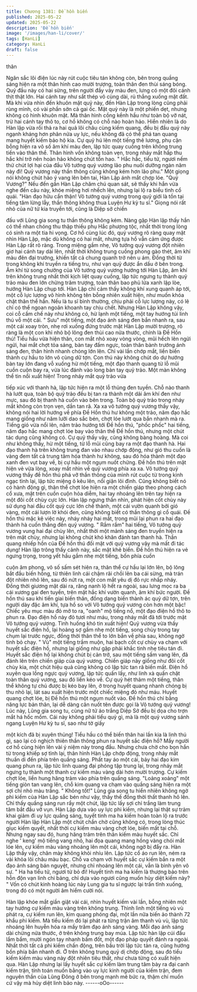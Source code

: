 ```yaml
---
title: Chương 1381: Đề hồn biến
published: 2025-05-22
updated: 2025-05-22
description: 'Đề hồn biến'
image: '/images/han-li/cover/'
tags: [HanLi]
category: HanLi
draft: false
---
```


thân

Ngân sắc lôi điện lúc này rút cuộc tiêu tán không còn, bên trong
quầng sáng hiện ra một thân hình cao mười trượng, toàn thân
đen thùi sáng bóng. Quỷ đầu này có hai sừng, trên người đầy vảy
màu đen, lưng có một đôi cánh thịt thật lớn. Hai cánh tay như sắt
thép vô cùng dài, rủ thẳng xuống mặt đất. Mà khi vừa nhìn đến
khuôn mặt quỷ này, đến Hàn Lập trong lòng cũng phải rùng mình,
có vài phần sởn cả gai ốc. Mặt quỷ này là một phiến dẹt, nhưng
không có hình khuôn mặt. Mà thân hình cồng kềnh hầu như toàn
bộ vỡ nát, trừ hai cánh tay thô to, cơ hồ không có chỗ nào hoàn
hảo. Hiển nhiên là do Hàn lập vừa rồi thả ra hai quả lôi châu cùng
kiếm quang, đều bị đầu quỷ này ngạnh kháng hơn phân nửa uy
lực, nếu không đã có thể phá tan quang mang huyết kiếm bảo hộ
kia.
Cự quỷ hú lên một tiếng thê lương, phụ cận bỗng hiện ra vô số
âm khí màu đen, lập tức quay cuồng trên không trung tiến vào
thân thể. Thân hình vốn không toàn vẹn, trong nháy mắt hấp thu
hắc khí trở nên hoàn hảo không chút tổn hao.
" Hắc hắc, tiểu tử, ngươi nếm thử chút lợi hại của đầu Vô tướng
quỷ vương lão phu nuôi dưỡng ngàn năm này đi! Quỷ vương này
thần thông cũng không kém hơn lão phu." Một giọng nói không
chút hảo ý vang lên bên tai, Hàn Lập ánh mắt chợp lóe.
"Quỷ Vương?" Nếu đến gần Hàn Lập chăm chú quan sát, sẽ thấy
khi hắn vừa nghe đến câu này, khóe miệng hơi nhếch lên, nhưng
lại lộ ra biểu tình cổ quái.
"Hàn đạo hữu cẩn thận! Vô tướng quỷ vương trong quỷ giới là tồn
tại tiếng tăm lừng lẫy, thần thông không thua Luyện Hư kỳ tu sĩ."
Giọng nói rất nhỏ của nữ tử kia truyền tới, cũng là Diệp sở chiến

đấu với Lũng gia song tu thần thông không kém. Nàng gặp Hàn
lập thấy hắn có thể nhan chóng thu thập thiếu phụ Hắc phượng
tộc, nhất thời trong lòng có sinh ra một tia hi vọng.
Cơ hồ cùng lúc đó, quỷ vương rõ ràng quay mặt nhìn Hàn Lập,
mặc dù không có hai mắt, nhưng tựa hồ vẫn cảm ứng được Hàn
Lập rất rõ ràng.
Trong miệng gầm nhẹ, Vô tướng quỷ vương đột nhiên giơ hai
cánh tay dài lên, nhất thời không trung cuồng phong gào thét, âm
khí màu đên đại trướng, khiến tất cả chung quanh trở nên u ám.
Đồng thời từ trong không khí truyền ra tiếng tru, như vạn quỷ
được ẩn dấu ở bên trong.
Âm khí từ song chưởng của Vô tướng quỷ vương hướng tới Hàn
Lập, âm khí trên không trung nhất thời kịch liệt quay cuồng, lập
tức ngưng tụ thành quỷ trảo màu đen lớn chừng trăm trượng,
toàn thân bao phủ lửa xanh lập lòe, hướng Hàn Lập chụp tới.
Hàn Lập chỉ cảm thấy không khí xung quanh áp tới, một cỗ lực
lượng vô hình không tên bỗng nhiên xuất hiện, như muốn khóa
chặt thân thể hắn.
Nếu là tu sĩ bình thường, chịu phải cỗ lực lượng này, có lẽ chỉ có
thể ngoan ngoãn khoanh tay chịu chết. Nhưng Hàn Lập không
vậy, coi cỗ cấm chế này như không có, hừ lạnh một tiếng, một tay
hướng túi linh thú vỗ một cái. " Sưu" một tiếng, một đạo ánh sáng
đen bắn nhanh ra, sau một cái xoay tròn, nhẹ rơi xuống đứng
trước mặt Hàn Lập mười trượng, rõ ràng là một con khỉ nhỏ bộ
lông đen thùi cao nửa thước, chính là Đề Hồn thú!
Tiểu hầu vừa hiện thân, con mắt nhỏ xoay vòng vòng, mũi hếch
lên ngửi ngửi, hai mắt chợt tỏa sáng, bàn tay đấm ngực, toàn
thân bành trướng ánh sáng đen, thân hình nhanh chóng lớn lên.
Chỉ vài lần chớp mắt, liền biến thành cự hầu to lớn vô cùng dữ
tợn. Con thú này không chút do dự hướng bàn tay lớn đang vỗ
xuống hừ một tiếng, một đạo thanh quang từ lỗ mũi cuồn cuộn
bay ra, vừa lúc đánh vào long bàn tay quỷ trảo.
Một màn không thể tin nổi xuất hiện! Trong nháy mắt quỷ trảo vừa

tiếp xúc với thanh hà, lập tức hiện ra một lỗ thủng đen tuyền. Chỗ
nào thanh hà lướt qua, toàn bộ quỷ trảo đều bị tan ra thành một
dải âm khí đen như mực, sau đó bị thanh hà cuốn vào bên trong.
Toàn bộ quỷ trảo trong nháy mắt không còn trọn vẹn, dần tan rã.
Xa xa vô tướng quỷ vương thấy vậy, không nói hai lời hướng về
phía Đề Hồn thú hư không một trảo, năm đạo hắc mang giống
như năm lưỡi dao sắc bén, chợt lóe lướt qua bắn nhanh mà ra.
Tiếng gió vừa nổi lên, năm trảo hướng tới Đề hồn thú, "phốc
phốc" hai tiếng, năm đạo hắc mang chợt lóe bay vào thân thể Đề
hồn thú, nhưng một chút tác dụng cũng không có.
Cự quỷ thấy vậy, cũng không bàng hoàng. Mà coi như không
thấy, hừ một tiếng, từ lỗ mũi cũng bay ra một đạo thanh hà. Hai
đạo thanh hà trên không trung đan vào nhau chớp động, như gió
thu cuốn là vàng đem tất cả trung tâm hóa thành hư không, sau
đó hóa thành một đạo xanh đen vụt bay về, bị cự hầu một ngụm
nuốt chửng. Đề hồn thú trên mặt hiện vẻ vừa lòng, xoay mắt nhìn
về quỷ vương phía xa xa.
Vô tướng quỷ vương thấy đề hồn thú phá vỡ thần thông của mình
rút cuộc từ trong kinh ngạc tỉnh lại, lập tức miệng ô kêu lên, nổi
giận lôi đình. Cũng không biết nó có hành động gì, thân thể chợt
lóe hiện ra một chiến giáp theo phong cách cổ xưa, mặt trên cuồn
cuộn hỏa diễm, hai tay nhoáng lên trên tay hiện ra một đôi cốt
chùy cực lớn.
Hàn lập ngưng thần nhìn, phát hiện cốt chùy này sử dụng hai đầu
cốt quỷ cực lớn chế thành, một cái vườn quanh bởi gió vàng, một
cái lượn lờ khói đen, cũng không biết có thần thông gì cổ quái.
Đề hồn thú mặc kệ việc này, nháy nháy hai mắt, trong mũi lại
phun ra hai đạo thành hà cuốn thẳng đến quỷ vương. " Rầm rầm"
hai tiếng, Vô tướng quỷ vương vung hai đại chùy lên, nhất thời
một mảnh sáng đen truyền hiện ra trên mặt chùy, nhưng lại không
chút khó khăn đánh tan thanh hà. Thần quang nhiếp hồn của Đề
hồn thú đối mặt với quỷ vương vậy mà mất đi tác dụng!
Hàn lập trông thấy cảnh này, sắc mặt khẽ biến. Đề hồn thú hiện ra
vẻ ngưng trọng, trong yết hầu gầm nhẹ một tiếng, bốn phía cuồn

cuộn âm phong, vô số sấm sét hiên ra, thân thể cự hầu lại lớn
lên, bộ lông bắt đầu biến hồng, từ thiên linh cái chậm rãi chồi lên
ba cái sừng, mà trán đột nhiên nhô lên, sau đó nứt ra, một con
mắt yêu dị đỏ rực nhấp nháy. Đồng thời giương mặt dài ra, răng
nanh lộ hết ra ngoài, sau lưng mọc ra ba cái xương gai đen tuyền,
trên mặt hắc khí vườn quanh, âm khí bức người.
Đề hồn thú sau khi tiến giai biến thân, đồng dạng biến thành ác
quỷ dữ tợn, trên người dày đặc âm khí, tựa hồ so với Vô tướng
quỷ vương còn hơn một bậc!
Chiếc yêu mục màu đỏ mở to ra, "oanh" mộ tiếng nổ, một đạo
điện hồ thô to phun ra. Đạo điện hồ này đỏ tươi như máu, trong
nháy mắt đã tới trước mặt Vô tướng quỷ vương.
Tình huống khó tin xuất hiện! Quỷ vương vừa thấy huyết sắc điện
hồ, lại hoảng sợ gầm nhẹ một tiếng, song chùy trong tay chụm lại
trước ngực, đồng thời thân thể to lớn bắn về phía sau, không ngờ
tính bỏ chạy.
" Vù" một tiếng trầm muộn, hai bạch cốt cự chùy va chạm với
huyết sắc điện hồ, nhưng lại giống như gặp phải khắc tinh nhẹ
tiêu tán đi. Huyết sắc điện hồ lại không chút bị cản trở, sau một
tiếng sấm vang lên, đã đánh lên trên chiến giáp của quỷ vương.
Chiến giáp này giống như đôi cốt chùy kia, một chút hiệu quả
cũng không có lập tức tan rã biến mất. Điện hồ xuyên qua lồng
ngực quỷ vương, lập tức quấn lấy, như linh xà quấn chặt toàn
thân quỷ vương, sau đó liền kéo về. Cự quỷ hét thảm một tiếng,
thân thể không tự chủ được bị kéo bay lên, ở trong huyết quang
nhanh chóng bị thu nhỏ lại, lát sau xuất hiện trước một chiếc
miệng đỏ như máu. Huyết quang chợt lóe, bị Đề hồn thú một
ngụm nuốt vào.
Đề hồn thú chỉ bằng năng lực bản thân, lại dễ dàng căn nuốt tên
được gọi là Vô tướng quỷ vương!
Lúc này, Lũng gia song tu, cùng nữ tử áo trắng Diệp Sở đều bị
dọa cho trợn mắt há hốc mồm. Cái này không phải tiểu quỷ gì, mà
là một quỷ vương sánh ngang Luyện Hư kỳ tu sĩ, sao như tờ giấy

một kích đã bị xuyên thủng! Tiểu hầu có thể biến thân hai lần kia
là linh thú gì, sao lại có nghịch thiên thần thông phun ra huyết sắc
điện hồ? Mấy người cơ hồ cùng hiện lên vài ý niệm này trong
đầu.
Nhưng chưa chờ cho bọn hắn từ trong khiếp sợ tỉnh lại, thân hình
Hàn Lập chớp động, trong nháy mắt thuấn di đến phía trên quầng
sáng. Phất tay áo một cái, bảy hai đạo kim quang phun ra, lập tức
linh quang đại phóng tập trung lại, trong nháy mắt ngưng tụ thành
một thanh cự kiếm màu vàng dài hơn mười trượng. Cự kiếm chợt
lóe, liền hung hăng trảm vào phía trên quầng sáng.
"Loảng xoảng" một tiếng giòn tan vang lên, chỗ kim quang va
chạm vào quầng sáng hiện ra một sợi chỉ nhỏ màu trắng.
" Không tốt!" Lũng gia song tu hiển nhiên không ngờ phi kiếm của
Hàn Lập sắc bén như vậy, thấy thế đồng thời thất thanh hô lên.
Chỉ thấy quầng sáng run rẩy một chút, lập tức lấy sợi chỉ trắng
làm trung tâm bắt đầu vỡ vụn. Hàn Lập dựa vào uy lực phi kiếm,
nhưng lại thật sự trảm khai giảm đi uy lực quầng sáng, tuyết tinh
ma ha kiếm hoàn toàn lộ ra trước người Hàn lập
Hàn Lập một chút chần chờ cũng không có, trong lòng thúc giục
kiếm quyết, nhất thời cự kiếm màu vàng chợt lóe, biến mất tại
chỗ. Nhưng ngay sau đó, hung hăng trảm trên thân kiếm màu
huyết sắc. Chỉ nghe ' keng' mộ tiếng vang nhỏ, hai đọa quang
mang hồng vàng chói mắt lóe lên, cự kiếm màu vàng nhoáng lên
một cái, không ngờ bị đẩy ra.
Hàn Lập thấy vậy, chân mày không khỏi nhíu lên. Lập tức cổ áo
run lên, ném ra vài khỏa lôi châu màu bạc. Chỗ va chạm với
huyết sắc cự kiếm bắn ra một đạo ánh sáng bán nguyệt, nhưng
chỉ nhoáng lên một cái, vẫn là bình yên vô sự.
" Ha ha tiểu tử, ngươi từ bỏ đi! Huyết tinh ma ha kiếm là thượng
bảo trên hỗn độn vạn linh chi bảng, chỉ dựa vào ngươi cũng muốn
hủy diệt kiếm này? " Vốn có chút kinh hoàng lúc này Lung gia tu
sĩ ngược lại trấn tĩnh xuống, trong đó có một người âm hiểm cười
nói.

Hàn lập khóe mắt giần giật vài cái, nhìn huyết kiếm vài lần, bỗng
nhiên một tay hướng cự kiếm màu vàng trên không trung. Thình
lình một tiếng vù vù phát ra, cự kiếm run lên, kim quang phóng
đại, một lần nữa biến ảo thành 72 khẩu phi kiếm. Mà tiểu kiếm đó
lại phát ra từng trận âm thanh vù vù, lập tức nhoáng lên huyễn
hóa ra mấy trăm đạo ánh sáng vàng. Mỗi đạo ánh sáng dài chừng
nửa thước, ở trên không trung bay múa.
Lập tức hàn lập cúi đầu lẩm bẩm, mười ngón tay nhanh bấm đốt,
một đạo pháp quyết đánh ra ngoài. Nhất thời tất cả phi kiếm chấn
động, trên bầu trời lập tức tản ra, cũng hướng bốn phía bắn
nhanh đi. Ở trên không trung quỷ dị chớp động, sau đó tiểu kiếm
kiếm màu vàng này đột nhiên tiêu thất, như chưa từng có xuất
hiện qua.
Hàn Lập nhưng lại lấy huyết sắc cự kiếm làm trung tâm bày ra đại
canh kiếm trận, tính toán muốn bằng vào uy lực kinh người của
kiếm trận, đem nguyên thần của Lũng Đông ở bên trong mạnh mẽ
bức ra, thậm chí muốn cứ vậy mà hủy diệt linh bảo này.
------oOo------

